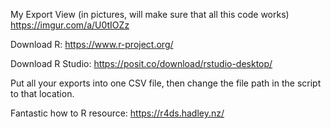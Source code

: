 My Export View (in pictures, will make sure that all this code works) https://imgur.com/a/U0tIOZz

Download R: https://www.r-project.org/

Download R Studio: https://posit.co/download/rstudio-desktop/

Put all your exports into one CSV file, then change the file path in the script to that location.

Fantastic how to R resource: https://r4ds.hadley.nz/
